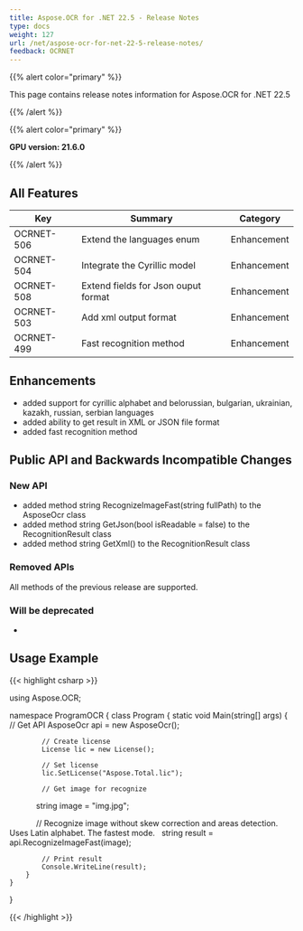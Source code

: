 ```yaml
---
title: Aspose.OCR for .NET 22.5 - Release Notes
type: docs
weight: 127
url: /net/aspose-ocr-for-net-22-5-release-notes/
feedback: OCRNET
---
```


{{% alert color="primary" %}}

This page contains release notes information for Aspose.OCR for .NET 22.5

{{% /alert %}}

{{% alert color="primary" %}}

**GPU version: 21.6.0**

{{% /alert %}}

## All Features

|Key|Summary|Category|
|---|---|---|
|OCRNET-506|Extend the languages enum |Enhancement|
|OCRNET-504|Integrate the Cyrillic model |Enhancement|
|OCRNET-508|Extend fields for Json ouput format |Enhancement|
|OCRNET-503|Add xml output format |Enhancement|
|OCRNET-499|Fast recognition method |Enhancement|

## Enhancements

- added support for cyrillic alphabet and belorussian, bulgarian, ukrainian, kazakh, russian, serbian languages
- added ability to get result in XML or JSON file format
- added fast recognition method


## Public API and Backwards Incompatible Changes

### New API

- added method string RecognizeImageFast(string fullPath) to the AsposeOcr class
- added method string GetJson(bool isReadable = false) to the RecognitionResult class
- added method string GetXml() to the RecognitionResult class

### Removed APIs

All methods of the previous release are supported.

### Will be deprecated

-

## Usage Example

{{< highlight csharp >}}


using Aspose.OCR;

namespace ProgramOCR
{
    class Program
    {
        static void Main(string[] args)
        {
            // Get API
            AsposeOcr api = new AsposeOcr();

            // Create license
            License lic = new License();

            // Set license 
            lic.SetLicense("Aspose.Total.lic");

            // Get image for recognize
            string image = "img.jpg";

            // Recognize image without skew correction and areas detection. Uses Latin alphabet. The fastest mode.  
            string result = api.RecognizeImageFast(image);			
			
			// Print result
			Console.WriteLine(result);
        }
    }
}

{{< /highlight >}}
